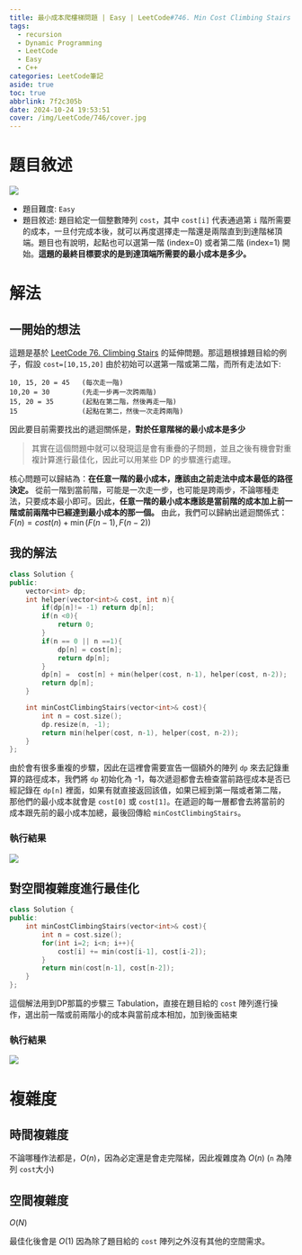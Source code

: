 ```yaml
---
title: 最小成本爬樓梯問題 | Easy | LeetCode#746. Min Cost Climbing Stairs
tags:
  - recursion
  - Dynamic Programming
  - LeetCode
  - Easy
  - C++
categories: LeetCode筆記
aside: true
toc: true
abbrlink: 7f2c305b
date: 2024-10-24 19:53:51
cover: /img/LeetCode/746/cover.jpg
---
```


# 題目敘述

![](/img/LeetCode/746/question.jpeg)

- 題目難度: `Easy`
- 題目敘述: 題目給定一個整數陣列 `cost`，其中 `cost[i]` 代表通過第 `i` 階所需要的成本，一旦付完成本後，就可以再度選擇走一階還是兩階直到到達階梯頂端。題目也有說明，起點也可以選第一階 (index=0) 或者第二階 (index=1) 開始。**這題的最終目標要求的是到達頂端所需要的最小成本是多少。**

# 解法

## 一開始的想法

這題是基於 [LeetCode 76.  Climbing Stairs](https://leozzmc.github.io/posts/355cc876.html) 的延伸問題。那這題根據題目給的例子，假設 `cost=[10,15,20]` 由於初始可以選第一階或第二階，而所有走法如下:

```
10, 15, 20 = 45   (每次走一階)
10,20 = 30        (先走一步再一次跨兩階)
15, 20 = 35       (起點在第二階，然後再走一階)
15                (起點在第二，然後一次走跨兩階)
```
因此要目前需要找出的遞迴關係是，**對於任意階梯的最小成本是多少**

> 其實在這個問題中就可以發現這是會有重疊的子問題，並且之後有機會對重複計算進行最佳化，因此可以用某些 DP 的步驟進行處理。

核心問題可以歸結為：**在任意一階的最小成本，應該由之前走法中成本最低的路徑決定。** 從前一階到當前階，可能是一次走一步，也可能是跨兩步，不論哪種走法，只要成本最小即可。因此，**任意一階的最小成本應該是當前階的成本加上前一階或前兩階中已經達到最小成本的那一個。** 由此，我們可以歸納出遞迴關係式：$F(n) = cost(n) + \min(F(n-1), F(n-2))$

## 我的解法

```cpp
class Solution {
public:
    vector<int> dp;
    int helper(vector<int>& cost, int n){
        if(dp[n]!= -1) return dp[n];
        if(n <0){
            return 0;
        }
        if(n == 0 || n ==1){
            dp[n] = cost[n];
            return dp[n];
        }       
        dp[n] =  cost[n] + min(helper(cost, n-1), helper(cost, n-2));
        return dp[n];
    }

    int minCostClimbingStairs(vector<int>& cost){
        int n = cost.size();
        dp.resize(n, -1);
        return min(helper(cost, n-1), helper(cost, n-2));
    }
};
```

由於會有很多重複的步驟，因此在這裡會需要宣告一個額外的陣列 `dp` 來去記錄重算的路徑成本，我們將 `dp` 初始化為 -1，每次遞迴都會去檢查當前路徑成本是否已經記錄在 `dp[n]` 裡面，如果有就直接返回該值，如果已經到第一階或者第二階，那他們的最小成本就會是 `cost[0]` 或 `cost[1]`。在遞迴的每一層都會去將當前的成本跟先前的最小成本加總，最後回傳給 `minCostClimbingStairs`。

 
### 執行結果

![](/img/LeetCode/746/result.jpeg)

## 對空間複雜度進行最佳化

```cpp
class Solution {
public:
    int minCostClimbingStairs(vector<int>& cost){
        int n = cost.size();
        for(int i=2; i<n; i++){
            cost[i] += min(cost[i-1], cost[i-2]);
        }
        return min(cost[n-1], cost[n-2]);
    }
};
```
這個解法用到DP那篇的步驟三 Tabulation，直接在題目給的 `cost` 陣列進行操作，選出前一階或前兩階小的成本與當前成本相加，加到後面結束

### 執行結果

![](/img/LeetCode/746/result2.jpeg)

# 複雜度

## 時間複雜度

不論哪種作法都是，$O(n)$，因為必定還是會走完階梯，因此複雜度為 $O(n)$ (`n` 為陣列 `cost`大小)

## 空間複雜度

$O(N)$

最佳化後會是 $O(1)$ 因為除了題目給的 `cost` 陣列之外沒有其他的空間需求。
